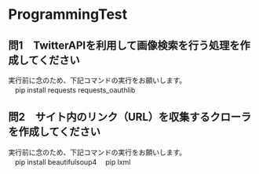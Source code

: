# ProgrammingTest

## 問1　TwitterAPIを利用して画像検索を行う処理を作成してください  
 実行前に念のため、下記コマンドの実行をお願いします。  
 　pip install requests requests_oauthlib

## 問2　サイト内のリンク（URL）を収集するクローラを作成してください  
 実行前に念のため、下記コマンドの実行をお願いします。  
 　pip install beautifulsoup4
 　pip lxml 
  
